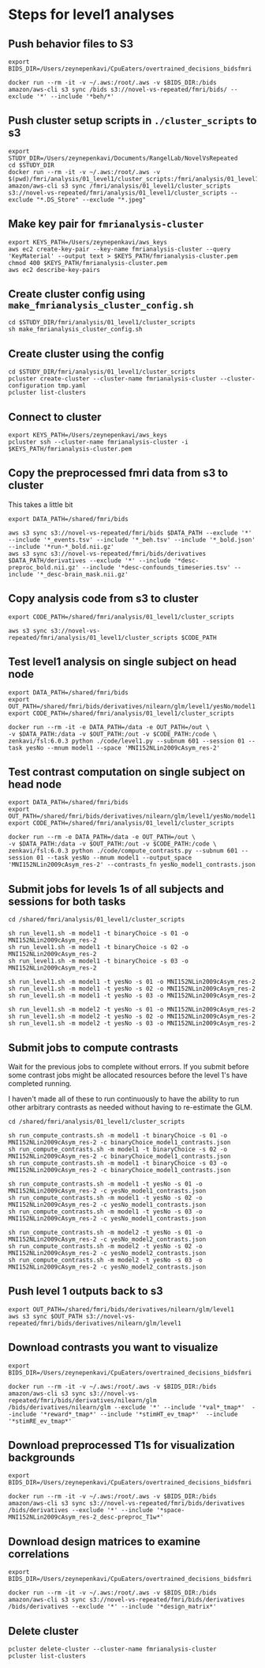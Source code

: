 # Steps for level1 analyses

## Push behavior files to S3

```
export BIDS_DIR=/Users/zeynepenkavi/CpuEaters/overtrained_decisions_bidsfmri

docker run --rm -it -v ~/.aws:/root/.aws -v $BIDS_DIR:/bids amazon/aws-cli s3 sync /bids s3://novel-vs-repeated/fmri/bids/ --exclude '*' --include '*beh/*'
```

## Push cluster setup scripts in `./cluster_scripts` to s3

```
export STUDY_DIR=/Users/zeynepenkavi/Documents/RangelLab/NovelVsRepeated
cd $STUDY_DIR
docker run --rm -it -v ~/.aws:/root/.aws -v $(pwd)/fmri/analysis/01_level1/cluster_scripts:/fmri/analysis/01_level1/cluster_scripts amazon/aws-cli s3 sync /fmri/analysis/01_level1/cluster_scripts s3://novel-vs-repeated/fmri/analysis/01_level1/cluster_scripts --exclude "*.DS_Store" --exclude "*.jpeg"
```

## Make key pair for `fmrianalysis-cluster`

```
export KEYS_PATH=/Users/zeynepenkavi/aws_keys
aws ec2 create-key-pair --key-name fmrianalysis-cluster --query 'KeyMaterial' --output text > $KEYS_PATH/fmrianalysis-cluster.pem
chmod 400 $KEYS_PATH/fmrianalysis-cluster.pem
aws ec2 describe-key-pairs
```

## Create cluster config using `make_fmrianalysis_cluster_config.sh`

```
cd $STUDY_DIR/fmri/analysis/01_level1/cluster_scripts
sh make_fmrianalysis_cluster_config.sh
```

## Create cluster using the config

```
cd $STUDY_DIR/fmri/analysis/01_level1/cluster_scripts
pcluster create-cluster --cluster-name fmrianalysis-cluster --cluster-configuration tmp.yaml
pcluster list-clusters
```

## Connect to cluster

```
export KEYS_PATH=/Users/zeynepenkavi/aws_keys
pcluster ssh --cluster-name fmrianalysis-cluster -i $KEYS_PATH/fmrianalysis-cluster.pem
```

## Copy the preprocessed fmri data from s3 to cluster

This takes a little bit

```
export DATA_PATH=/shared/fmri/bids

aws s3 sync s3://novel-vs-repeated/fmri/bids $DATA_PATH --exclude '*' --include '*_events.tsv' --include '*_beh.tsv' --include '*_bold.json' --include '*run-*_bold.nii.gz'
aws s3 sync s3://novel-vs-repeated/fmri/bids/derivatives $DATA_PATH/derivatives --exclude '*' --include '*desc-preproc_bold.nii.gz' --include '*desc-confounds_timeseries.tsv' --include '*_desc-brain_mask.nii.gz'
```
## Copy analysis code from s3 to cluster

```
export CODE_PATH=/shared/fmri/analysis/01_level1/cluster_scripts

aws s3 sync s3://novel-vs-repeated/fmri/analysis/01_level1/cluster_scripts $CODE_PATH
```

## Test level1 analysis on single subject on head node

```
export DATA_PATH=/shared/fmri/bids
export OUT_PATH=/shared/fmri/bids/derivatives/nilearn/glm/level1/yesNo/model1
export CODE_PATH=/shared/fmri/analysis/01_level1/cluster_scripts

docker run --rm -it -e DATA_PATH=/data -e OUT_PATH=/out \
-v $DATA_PATH:/data -v $OUT_PATH:/out -v $CODE_PATH:/code \
zenkavi/fsl:6.0.3 python ./code/level1.py --subnum 601 --session 01 --task yesNo --mnum model1 --space 'MNI152NLin2009cAsym_res-2'
```

## Test contrast computation on single subject on head node

```
export DATA_PATH=/shared/fmri/bids
export OUT_PATH=/shared/fmri/bids/derivatives/nilearn/glm/level1/yesNo/model1
export CODE_PATH=/shared/fmri/analysis/01_level1/cluster_scripts

docker run --rm -e DATA_PATH=/data -e OUT_PATH=/out \
-v $DATA_PATH:/data -v $OUT_PATH:/out -v $CODE_PATH:/code \
zenkavi/fsl:6.0.3 python ./code/compute_contrasts.py --subnum 601 --session 01 --task yesNo --mnum model1 --output_space 'MNI152NLin2009cAsym_res-2' --contrasts_fn yesNo_model1_contrasts.json
```

## Submit jobs for levels 1s of all subjects and sessions for both tasks

```
cd /shared/fmri/analysis/01_level1/cluster_scripts

sh run_level1.sh -m model1 -t binaryChoice -s 01 -o MNI152NLin2009cAsym_res-2
sh run_level1.sh -m model1 -t binaryChoice -s 02 -o MNI152NLin2009cAsym_res-2
sh run_level1.sh -m model1 -t binaryChoice -s 03 -o MNI152NLin2009cAsym_res-2

sh run_level1.sh -m model1 -t yesNo -s 01 -o MNI152NLin2009cAsym_res-2
sh run_level1.sh -m model1 -t yesNo -s 02 -o MNI152NLin2009cAsym_res-2
sh run_level1.sh -m model1 -t yesNo -s 03 -o MNI152NLin2009cAsym_res-2

sh run_level1.sh -m model2 -t yesNo -s 01 -o MNI152NLin2009cAsym_res-2
sh run_level1.sh -m model2 -t yesNo -s 02 -o MNI152NLin2009cAsym_res-2
sh run_level1.sh -m model2 -t yesNo -s 03 -o MNI152NLin2009cAsym_res-2
```

## Submit jobs to compute contrasts

Wait for the previous jobs to complete without errors. If you submit before some contrast jobs might be allocated resources before the level 1's have completed running.  

I haven't made all of these to run continuously to have the ability to run other arbitrary contrasts as needed without having to re-estimate the GLM.  

```
cd /shared/fmri/analysis/01_level1/cluster_scripts

sh run_compute_contrasts.sh -m model1 -t binaryChoice -s 01 -o MNI152NLin2009cAsym_res-2 -c binaryChoice_model1_contrasts.json
sh run_compute_contrasts.sh -m model1 -t binaryChoice -s 02 -o MNI152NLin2009cAsym_res-2 -c binaryChoice_model1_contrasts.json
sh run_compute_contrasts.sh -m model1 -t binaryChoice -s 03 -o MNI152NLin2009cAsym_res-2 -c binaryChoice_model1_contrasts.json

sh run_compute_contrasts.sh -m model1 -t yesNo -s 01 -o MNI152NLin2009cAsym_res-2 -c yesNo_model1_contrasts.json
sh run_compute_contrasts.sh -m model1 -t yesNo -s 02 -o MNI152NLin2009cAsym_res-2 -c yesNo_model1_contrasts.json
sh run_compute_contrasts.sh -m model1 -t yesNo -s 03 -o MNI152NLin2009cAsym_res-2 -c yesNo_model1_contrasts.json

sh run_compute_contrasts.sh -m model2 -t yesNo -s 01 -o MNI152NLin2009cAsym_res-2 -c yesNo_model2_contrasts.json
sh run_compute_contrasts.sh -m model2 -t yesNo -s 02 -o MNI152NLin2009cAsym_res-2 -c yesNo_model2_contrasts.json
sh run_compute_contrasts.sh -m model2 -t yesNo -s 03 -o MNI152NLin2009cAsym_res-2 -c yesNo_model2_contrasts.json
```

## Push level 1 outputs back to s3

```
export OUT_PATH=/shared/fmri/bids/derivatives/nilearn/glm/level1
aws s3 sync $OUT_PATH s3://novel-vs-repeated/fmri/bids/derivatives/nilearn/glm/level1
```

## Download contrasts you want to visualize

```
export BIDS_DIR=/Users/zeynepenkavi/CpuEaters/overtrained_decisions_bidsfmri

docker run --rm -it -v ~/.aws:/root/.aws -v $BIDS_DIR:/bids amazon/aws-cli s3 sync s3://novel-vs-repeated/fmri/bids/derivatives/nilearn/glm /bids/derivatives/nilearn/glm --exclude '*' --include '*val*_tmap*'  --include '*reward*_tmap*' --include '*stimHT_ev_tmap*'  --include '*stimRE_ev_tmap*'
```

## Download preprocessed T1s for visualization backgrounds

```
export BIDS_DIR=/Users/zeynepenkavi/CpuEaters/overtrained_decisions_bidsfmri

docker run --rm -it -v ~/.aws:/root/.aws -v $BIDS_DIR:/bids amazon/aws-cli s3 sync s3://novel-vs-repeated/fmri/bids/derivatives /bids/derivatives --exclude '*' --include '*space-MNI152NLin2009cAsym_res-2_desc-preproc_T1w*'
```

## Download design matrices to examine correlations

```
export BIDS_DIR=/Users/zeynepenkavi/CpuEaters/overtrained_decisions_bidsfmri

docker run --rm -it -v ~/.aws:/root/.aws -v $BIDS_DIR:/bids amazon/aws-cli s3 sync s3://novel-vs-repeated/fmri/bids/derivatives /bids/derivatives --exclude '*' --include '*design_matrix*'
```

## Delete cluster

```
pcluster delete-cluster --cluster-name fmrianalysis-cluster
pcluster list-clusters
```
